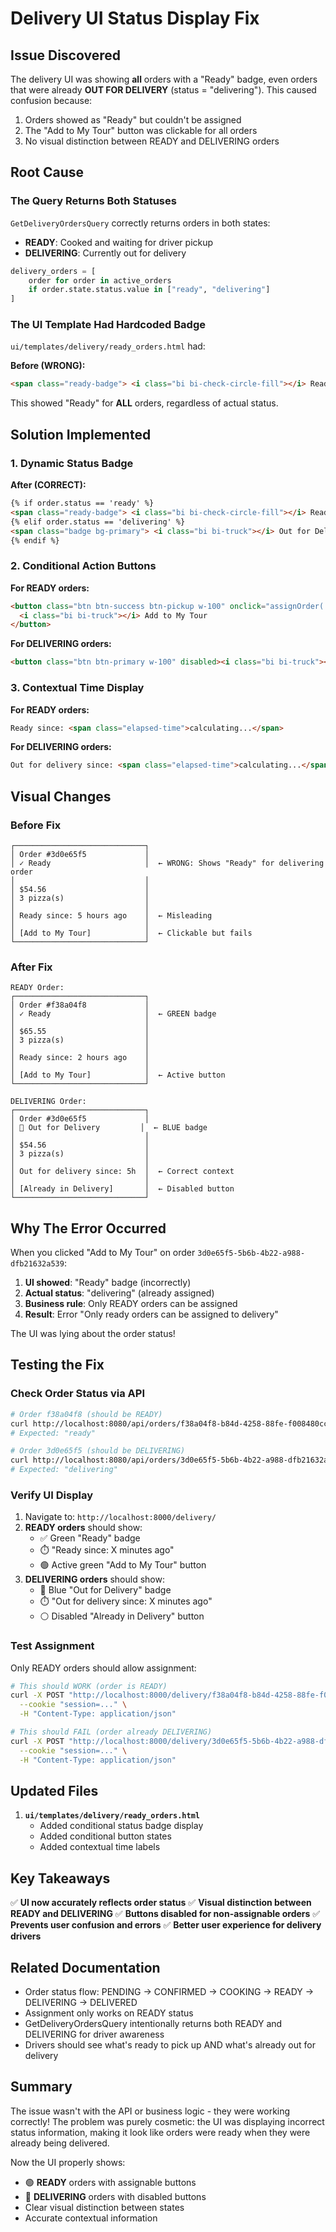 # Delivery UI Status Display Fix

## Issue Discovered

The delivery UI was showing **all** orders with a "Ready" badge, even orders that were already **OUT FOR DELIVERY** (status = "delivering"). This caused confusion because:

1. Orders showed as "Ready" but couldn't be assigned
2. The "Add to My Tour" button was clickable for all orders
3. No visual distinction between READY and DELIVERING orders

## Root Cause

### The Query Returns Both Statuses

`GetDeliveryOrdersQuery` correctly returns orders in both states:

- **READY**: Cooked and waiting for driver pickup
- **DELIVERING**: Currently out for delivery

```python
delivery_orders = [
    order for order in active_orders
    if order.state.status.value in ["ready", "delivering"]
]
```

### The UI Template Had Hardcoded Badge

`ui/templates/delivery/ready_orders.html` had:

**Before (WRONG):**

```html
<span class="ready-badge"> <i class="bi bi-check-circle-fill"></i> Ready </span>
```

This showed "Ready" for **ALL** orders, regardless of actual status.

## Solution Implemented

### 1. Dynamic Status Badge

**After (CORRECT):**

```html
{% if order.status == 'ready' %}
<span class="ready-badge"> <i class="bi bi-check-circle-fill"></i> Ready </span>
{% elif order.status == 'delivering' %}
<span class="badge bg-primary"> <i class="bi bi-truck"></i> Out for Delivery </span>
{% endif %}
```

### 2. Conditional Action Buttons

**For READY orders:**

```html
<button class="btn btn-success btn-pickup w-100" onclick="assignOrder('{{ order.id }}')">
  <i class="bi bi-truck"></i> Add to My Tour
</button>
```

**For DELIVERING orders:**

```html
<button class="btn btn-primary w-100" disabled><i class="bi bi-truck"></i> Already in Delivery</button>
```

### 3. Contextual Time Display

**For READY orders:**

```html
Ready since: <span class="elapsed-time">calculating...</span>
```

**For DELIVERING orders:**

```html
Out for delivery since: <span class="elapsed-time">calculating...</span>
```

## Visual Changes

### Before Fix

```
┌─────────────────────────────┐
│ Order #3d0e65f5             │
│ ✓ Ready                     │  ← WRONG: Shows "Ready" for delivering order
│                             │
│ $54.56                      │
│ 3 pizza(s)                  │
│                             │
│ Ready since: 5 hours ago    │  ← Misleading
│                             │
│ [Add to My Tour]            │  ← Clickable but fails
└─────────────────────────────┘
```

### After Fix

```
READY Order:
┌─────────────────────────────┐
│ Order #f38a04f8             │
│ ✓ Ready                     │  ← GREEN badge
│                             │
│ $65.55                      │
│ 3 pizza(s)                  │
│                             │
│ Ready since: 2 hours ago    │
│                             │
│ [Add to My Tour]            │  ← Active button
└─────────────────────────────┘

DELIVERING Order:
┌─────────────────────────────┐
│ Order #3d0e65f5             │
│ 🚚 Out for Delivery         │  ← BLUE badge
│                             │
│ $54.56                      │
│ 3 pizza(s)                  │
│                             │
│ Out for delivery since: 5h  │  ← Correct context
│                             │
│ [Already in Delivery]       │  ← Disabled button
└─────────────────────────────┘
```

## Why The Error Occurred

When you clicked "Add to My Tour" on order `3d0e65f5-5b6b-4b22-a988-dfb21632a539`:

1. **UI showed**: "Ready" badge (incorrectly)
2. **Actual status**: "delivering" (already assigned)
3. **Business rule**: Only READY orders can be assigned
4. **Result**: Error "Only ready orders can be assigned to delivery"

The UI was lying about the order status!

## Testing the Fix

### Check Order Status via API

```bash
# Order f38a04f8 (should be READY)
curl http://localhost:8080/api/orders/f38a04f8-b84d-4258-88fe-f008480ccaa5 | jq '.status'
# Expected: "ready"

# Order 3d0e65f5 (should be DELIVERING)
curl http://localhost:8080/api/orders/3d0e65f5-5b6b-4b22-a988-dfb21632a539 | jq '.status'
# Expected: "delivering"
```

### Verify UI Display

1. Navigate to: `http://localhost:8000/delivery/`
2. **READY orders** should show:
   - ✅ Green "Ready" badge
   - ⏱️ "Ready since: X minutes ago"
   - 🟢 Active green "Add to My Tour" button
3. **DELIVERING orders** should show:
   - 🚚 Blue "Out for Delivery" badge
   - ⏱️ "Out for delivery since: X minutes ago"
   - ⚪ Disabled "Already in Delivery" button

### Test Assignment

Only READY orders should allow assignment:

```bash
# This should WORK (order is READY)
curl -X POST "http://localhost:8000/delivery/f38a04f8-b84d-4258-88fe-f008480ccaa5/assign" \
  --cookie "session=..." \
  -H "Content-Type: application/json"

# This should FAIL (order already DELIVERING)
curl -X POST "http://localhost:8000/delivery/3d0e65f5-5b6b-4b22-a988-dfb21632a539/assign" \
  --cookie "session=..." \
  -H "Content-Type: application/json"
```

## Updated Files

1. **`ui/templates/delivery/ready_orders.html`**
   - Added conditional status badge display
   - Added conditional button states
   - Added contextual time labels

## Key Takeaways

✅ **UI now accurately reflects order status**
✅ **Visual distinction between READY and DELIVERING**
✅ **Buttons disabled for non-assignable orders**
✅ **Prevents user confusion and errors**
✅ **Better user experience for delivery drivers**

## Related Documentation

- Order status flow: PENDING → CONFIRMED → COOKING → READY → DELIVERING → DELIVERED
- Assignment only works on READY status
- GetDeliveryOrdersQuery intentionally returns both READY and DELIVERING for driver awareness
- Drivers should see what's ready to pick up AND what's already out for delivery

## Summary

The issue wasn't with the API or business logic - they were working correctly! The problem was purely cosmetic: the UI was displaying incorrect status information, making it look like orders were ready when they were already being delivered.

Now the UI properly shows:

- 🟢 **READY** orders with assignable buttons
- 🔵 **DELIVERING** orders with disabled buttons
- Clear visual distinction between states
- Accurate contextual information

